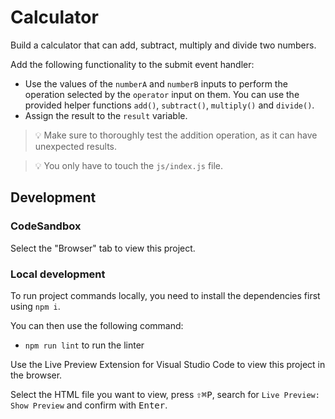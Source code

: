 # Calculator

Build a calculator that can add, subtract, multiply and divide two numbers.

Add the following functionality to the submit event handler:

- Use the values of the `numberA` and `numberB` inputs to perform the operation selected by the `operator` input on them. You can use the provided helper functions `add()`, `subtract()`, `multiply()` and `divide()`.
- Assign the result to the `result` variable.

> 💡 Make sure to thoroughly test the addition operation, as it can have unexpected results.

> 💡 You only have to touch the `js/index.js` file.

## Development

### CodeSandbox

Select the "Browser" tab to view this project.

### Local development

To run project commands locally, you need to install the dependencies first using `npm i`.

You can then use the following command:

- `npm run lint` to run the linter

Use the Live Preview Extension for Visual Studio Code to view this project in the browser.

Select the HTML file you want to view, press <kbd>⇧</kbd><kbd>⌘</kbd><kbd>P</kbd>, search for `Live Preview: Show Preview` and confirm with <kbd>Enter</kbd>.
